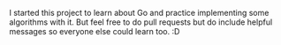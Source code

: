 I started this project to learn about Go and practice implementing some algorithms with it.
But feel free to do pull requests but do include helpful messages so everyone else could learn too. :D